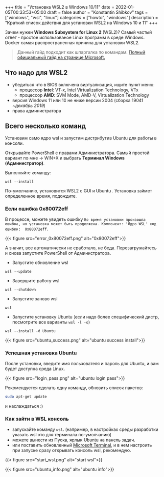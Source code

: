 +++
title = "Установка WSL2 в Windows 10/11"
date = 2022-01-05T00:33:53+05:00
draft = false
author = "Konstantin Shibkov"
tags = ["windows", "wsl", "linux"]
categories = ["howto", "windows"]
description = "Краткий список действия для установки WSL2 на Windows 10 и 11"
+++

Зачем нужен **Windows Subsystem for Linux 2** (WSL2)? Самый частый ответ - простое использованое Linux программ в среде Windows. Docker самая распространенная причина для установки WSL2.

> <i class="fas fa-info-circle"></i> Данный гайд подходит как шпаргалка по командам. <a href="https://docs.microsoft.com/ru-ru/windows/wsl/install" target="_blank">Полный официальный гайд на странице Microsoft.</a>

## Что надо для WSL2

- убедиться что в BIOS включена виртуализация, ищите пункт меню: 
  - процессор **Intel**: VT-x, Intel Virtualization Technology, VTx
  - процессор **AMD**: SVM Mode, AMD-V, Virtualization Technology
- версия Windows 11 или 10 не ниже версии 2004 (сборка 19041 *~декабрь 2019*)
- права администратора

## Всего несколько команд

Установим само ядро wsl и запустим дистрибутив Ubuntu для работы в консоли.

Открывайте PowerShell с правами Администратора. Самый простой вариант по мне -> WIN+X и выбрать **Терминал Windows (Администратор)**.

Выполняйте команду:

```shell
wsl --install
```

По-умолчанию, установится WSL2 с GUI и Ubuntu . Установка займет определенное время, подождите.

### <i class="fas fa-bomb"></i> Если ошибка 0x80072eff

 В процессе, можете увидеть ошибку `Во время установки произошла ошибка, но установка может быть продолжена. Компонент: 'Ядро WSL' код ошибки:  0x80072eff`.

{{< figure src="error_0x80072eff.png" alt="0x80072eff">}}

А значит, все автоматически не сработало, не беда. Перезагружайтесь и снова запустите PowerShell от Администратора.

- Запустите обновление wsl

```shell
wsl --update
```

- Завершите работу wsl

```shell
wsl --shutdown
```

- Запустите заново wsl

```shell
wsl
```

- Запустите установку Ubuntu (если надо более специфический дистр, посмотрите все варианты `wsl -l -o`)

```shell
wsl --install -d Ubuntu
```

{{< figure src="ubuntu_success.png" alt="ubuntu success install">}}

### Успешная установка Ubuntu

После установки, введите имя пользователя и пароль для Ubuntu, и вам будет доступна среда Linux.

{{< figure src="login_pass.png" alt="ubuntu login pass">}}

Рекомендуется сделать одну команду, обновить список пакетов:

```bash
sudo apt-get update
```

и наслаждаться :)

### Как зайти в WSL консоль

- запускайте команду `wsl`. (например, в настройках среды разработки указать wsl это для терминала по-умолчанию)
- можете вынести из Пуска, ярлык Ubuntu на панель задач.
- или поставить обновленный <a href="https://github.com/microsoft/terminal" target="_blank">Microsoft Terminal</a>, и в нем настроить при запуске сразу открывать консоль wsl, рекомендую.

{{< figure src="start_wsl.png" alt="start wsl">}}

{{< figure src="ubuntu_info.png" alt="ubuntu info">}}
